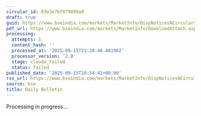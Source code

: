 ```yaml
---
circular_id: 83e3e7bf979899a8
draft: true
guid: https://www.bseindia.com/markets/MarketInfo/DispNoticesNCirculars.aspx?Noticeid={6B4125CB-2708-4808-83DC-0E2681FF7E20}&noticeno=20250915-81&dt=09/15/2025&icount=81&totcount=81&flag=0
pdf_url: https://www.bseindia.com/markets/MarketInfo/DownloadAttach.aspx?id=20250915-81&attachedId=04af4c51-1173-4936-bacd-f649e2c043d5
processing:
  attempts: 1
  content_hash: ''
  processed_at: '2025-09-15T21:20:46.481902'
  processor_version: '2.0'
  stage: claude_failed
  status: failed
published_date: '2025-09-15T16:54:42+00:00'
rss_url: https://www.bseindia.com/markets/MarketInfo/DispNoticesNCirculars.aspx?Noticeid={6B4125CB-2708-4808-83DC-0E2681FF7E20}&noticeno=20250915-81&dt=09/15/2025&icount=81&totcount=81&flag=0
source: bse
title: Daily Bulletin
---
```


Processing in progress...